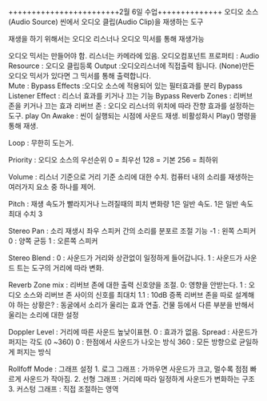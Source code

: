 ++++++++++++++++++++++++2월 6일 수업++++++++++++++
오디오 소스(Audio Source)
씬에서 오디오 클립(Audio Clip)을 재생하는 도구

재생을 하기 위해서는 오디오 리스너나 오디오 믹서를 통해 재생가능

오디오 믹서는 만들어야 함. 리스너는 카메라에 있음.
오디오컴포넌트 프로퍼티 :
	Audio Resource : 오디오 클립등록
	Output :오디오리스너에 직접출력 됩니다. (None)만든 오디오 믹서가 있다면 그 믹서를 통해 출력합니다.	
	Mute : 
	Bypass Effects :오디오 소스에 적용되어 있는 필터효과를 분리
	Bypass Listener Effect : 리스너 효과를 키거나 끄는 기능
	Bypass Reverb Zones : 리버브 존을 키거나 끄는 효과
	리버브 존 : 오디오 리스너의 위치에 따라 잔향 효과를 설정하는 도구.
play On Awake : 씬이 실행되는 시점에 사운드 재생. 비활성화시 Play() 명령을 통해 재생.

Loop : 무한히 도는거.

Priority : 오디오 소스의 우선순위 
	0 = 최우선
	128 = 기본
  	256 = 최하위

Volume : 리스너 기준으로 거리 기준 소리에 대한 수치. 
	컴퓨터 내의 소리를 재생하는 여러가지 요소 중 하나를 제어.

Pitch : 재생 속도가 빨라지거나 느려질때의 피치 변화량 1은 일반 속도.
	1은 일반 속도
	최대 수치 3

Stereo Pan : 소리 재생시 좌우 스피커 간의 소리를 분포르 조절 기능
	-1 : 왼쪽 스피커
	0 : 양쪽 균등
	1 : 오른쪽 스피커

Stereo Blend : 0 : 사운드가 거리와 상관없이 일정하게 들어갑니다.
	1 : 사운드가 사운드 트는 도구의 거리에 따라 변화.

Reverb Zone mix : 리버브 존에 대한 출력 신호양을 조절.
	0: 영향을 안받는다.
	1 : 오디오 소스와 리버브 존 사이의 신호를 최대치
	1.1 : 10dB 증폭
	리버브 존을 따로 설계해야 하는 상황은? : 동굴에서 소리가 울리는 효과 연출. 
	건물 등에서 다른 부분을 반해서 울리는 소리에 대한 설정

Doppler Level : 거리에 따른 사운드 높낮이표현. 0 : 효과가 없음.
Spread : 사운드가 퍼지는 각도 (0 ~360) 
0 : 한점에서 사운드가 나오는 방식
360 : 모든 방향으로 균일하게 퍼지는 방식

Rollfoff Mode : 그래프 설정
	1. 로그 그래프 : 가까우면 사운드가 크고, 멀수록 점점 빠르게 사운드가 작아짐.
	2. 선형 그래프 : 거리에 따라 일정하게 사운드가 변화하는 구조
	3. 커스텅 그래프 : 직접 조절하는 영역

